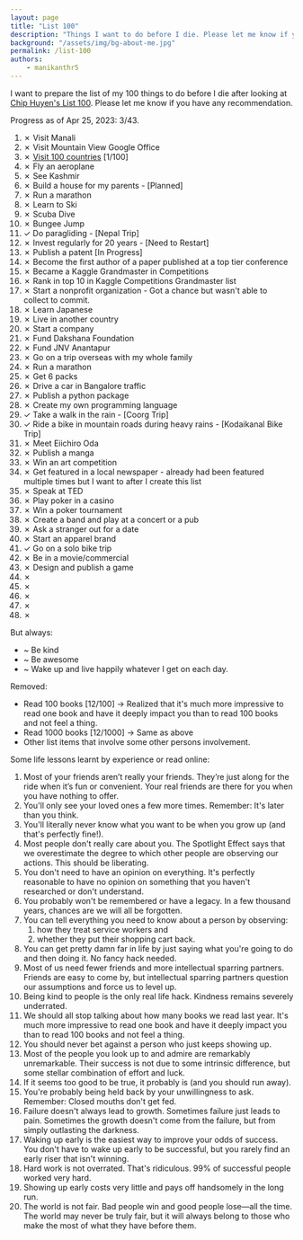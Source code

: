 ```yaml
---
layout: page
title: "List 100"
description: "Things I want to do before I die. Please let me know if you have any recommendation."
background: "/assets/img/bg-about-me.jpg"
permalink: /list-100
authors:
    - manikanthr5
---
```


I want to prepare the list of my 100 things to do before I die after looking at <a href="https://huyenchip.com/list-100/" target="_blank">Chip Huyen's List 100</a>. Please let me know if you have any recommendation.

Progress as of Apr 25, 2023: 3/43.

1. ✗ Visit Manali
1. ✗ Visit Mountain View Google Office
1. ✗ <a href="/about/visit-100-countries" target="_blank" title="visit 100 countries">Visit 100 countries</a> [1/100]
1. ✗ Fly an aeroplane
1. ✗ See Kashmir
1. ✗ Build a house for my parents - [Planned]
1. ✗ Run a marathon
1. ✗ Learn to Ski
1. ✗ Scuba Dive
1. ✗ Bungee Jump
1. ✓ Do paragliding - [Nepal Trip]
1. ✗ Invest regularly for 20 years - [Need to Restart]
1. ✗ Publish a patent [In Progress]
1. ✗ Become the first author of a paper published at a top tier conference
1. ✗ Became a Kaggle Grandmaster in Competitions
1. ✗ Rank in top 10 in Kaggle Competitions Grandmaster list
1. ✗ Start a nonprofit organization - Got a chance but wasn't able to collect to commit.
1. ✗ Learn Japanese
1. ✗ Live in another country
1. ✗ Start a company
1. ✗ Fund Dakshana Foundation
1. ✗ Fund JNV Anantapur
1. ✗ Go on a trip overseas with my whole family
1. ✗ Run a marathon
1. ✗ Get 6 packs
1. ✗ Drive a car in Bangalore traffic
1. ✗ Publish a python package
1. ✗ Create my own programming language
1. ✓ Take a walk in the rain - [Coorg Trip]
1. ✓ Ride a bike in mountain roads during heavy rains - [Kodaikanal Bike Trip]
1. ✗ Meet Eiichiro Oda
1. ✗ Publish a manga
1. ✗ Win an art competition
1. ✗ Get featured in a local newspaper - already had been featured multiple times but I want to after I create this list
1. ✗ Speak at TED
1. ✗ Play poker in a casino
1. ✗ Win a poker tournament
1. ✗ Create a band and play at a concert or a pub
1. ✗ Ask a stranger out for a date
1. ✗ Start an apparel brand
1. ✓ Go on a solo bike trip
1. ✗ Be in a movie/commercial
1. ✗ Design and publish a game
1. ✗
1. ✗
1. ✗
1. ✗
1. ✗

But always:

- ~ Be kind
- ~ Be awesome
- ~ Wake up and live happily whatever I get on each day.

Removed:

- Read 100 books [12/100] -> Realized that it's much more impressive to read one book and have it deeply impact you than to read 100 books and not feel a thing.
- Read 1000 books [12/1000] -> Same as above
- Other list items that involve some other persons involvement.

Some life lessons learnt by experience or read online:

1. Most of your friends aren’t really your friends. They’re just along for the ride when it’s fun or convenient. Your real friends are there for you when you have nothing to offer.
2. You'll only see your loved ones a few more times. Remember: It's later than you think.
3. You'll literally never know what you want to be when you grow up (and that's perfectly fine!).
4. Most people don't really care about you. The Spotlight Effect says that we overestimate the degree to which other people are observing our actions. This should be liberating.
5. You don't need to have an opinion on everything. It's perfectly reasonable to have no opinion on something that you haven't researched or don't understand.
6. You probably won't be remembered or have a legacy. In a few thousand years, chances are we will all be forgotten.
7. You can tell everything you need to know about a person by observing:
   1. how they treat service workers and
   2. whether they put their shopping cart back.
8. You can get pretty damn far in life by just saying what you're going to do and then doing it. No fancy hack needed.
9. Most of us need fewer friends and more intellectual sparring partners. Friends are easy to come by, but intellectual sparring partners question our assumptions and force us to level up.
10. Being kind to people is the only real life hack. Kindness remains severely underrated.
11. We should all stop talking about how many books we read last year. It's much more impressive to read one book and have it deeply impact you than to read 100 books and not feel a thing.
12. You should never bet against a person who just keeps showing up.
13. Most of the people you look up to and admire are remarkably unremarkable. Their success is not due to some intrinsic difference, but some stellar combination of effort and luck.
14. If it seems too good to be true, it probably is (and you should run away).
15. You're probably being held back by your unwillingness to ask. Remember: Closed mouths don't get fed.
16. Failure doesn't always lead to growth. Sometimes failure just leads to pain. Sometimes the growth doesn't come from the failure, but from simply outlasting the darkness.
17. Waking up early is the easiest way to improve your odds of success. You don't have to wake up early to be successful, but you rarely find an early riser that isn't winning.
18. Hard work is not overrated. That's ridiculous. 99% of successful people worked very hard.
19. Showing up early costs very little and pays off handsomely in the long run.
20. The world is not fair. Bad people win and good people lose—all the time. The world may never be truly fair, but it will always belong to those who make the most of what they have before them.
